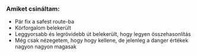 ### Amiket  csináltam:
- Pár fix a safest route-ba
- Körforgalom belekerült
- Leggyorsabb és legrövidebb út belekerült, hogy legyen összehasonlítás
- Még csak nézegetem, hogy hogy kellene, de jelenleg a danger értékek nagyon nagyon magasak
